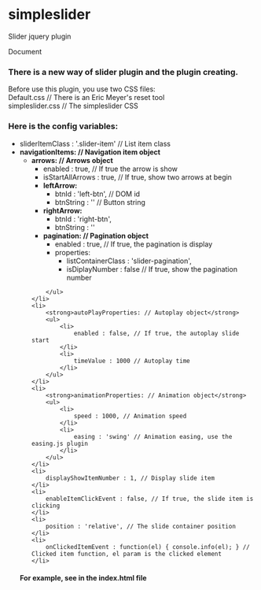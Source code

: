 simpleslider
============

Slider jquery plugin

Document
<h3>
There is a new way of slider plugin and the plugin creating.
</h3>
<p>
Before use this plugin, you use two CSS files:
<br/>Default.css // There is an Eric Meyer's reset tool
<br/>simpleslider.css // The simpleslider CSS
</p>
<h3>
Here is the config variables:
</h3>
<ul>
	<li>
	   sliderItemClass : '.slider-item' // List item class
	</li>
	<li>
		<strong>navigationItems: // Navigation item object </strong>
		<ul>
			<li>
				<strong>arrows: // Arrows object </strong>
				<ul>
					<li>
						enabled : true, // If true the arrow is show
					</li>
					<li>
						isStartAllArrows : true, // If true, show two arrows at begin
					</li>
					<li>
						<strong>leftArrow:</strong>
						<ul>
							<li>
								btnId : 'left-btn', // DOM id
							</li>
							<li>
								btnString : '' // Button string
							</li>
						</ul>
					</li>
					<li>
						<strong>rightArrow:</strong>
						<ul>
							<li>
								btnId : 'right-btn',
							</li>
							<li>
								btnString : ''
							</li>
						</ul>
					</li>
					<li>
						<strong>pagination: // Pagination object</strong>
						<ul>
							<li>
								enabled : true, // If true, the pagination is display
							</li>
							<li>
								<span>properties:</span>
								<ul>
									<li>
										listContainerClass : 'slider-pagination',
									</li>
									<li>
										isDiplayNumber : false // If true, show the pagination number
									</li>
								</ul>
							</li>
						</ul>
					</li>
				</ul>
			</li>
			
		</ul>
	</li>
	<li>
		<strong>autoPlayProperties: // Autoplay object</strong>
		<ul>
			<li>
				enabled : false, // If true, the autoplay slide start
			</li>
			<li>
				timeValue : 1000 // Autoplay time
			</li>
		</ul>
	</li>
	<li>
		<strong>animationProperties: // Animation object</strong>
		<ul>
			<li>
				speed : 1000, // Animation speed
			</li>
			<li>
				easing : 'swing' // Animation easing, use the easing.js plugin
			</li>
		</ul>
	</li>
	<li>	
		displayShowItemNumber : 1, // Display slide item
	</li>
	<li>
		enableItemClickEvent : false, // If true, the slide item is clicking 
	</li>
	<li>
		position : 'relative', // The slide container position
	</li>
	<li>
		onClickedItemEvent : function(el) { console.info(el); } // Clicked item function, el param is the clicked element
	</li>
</ul>
<h4>
	For example, see in the index.html file
</h4>
